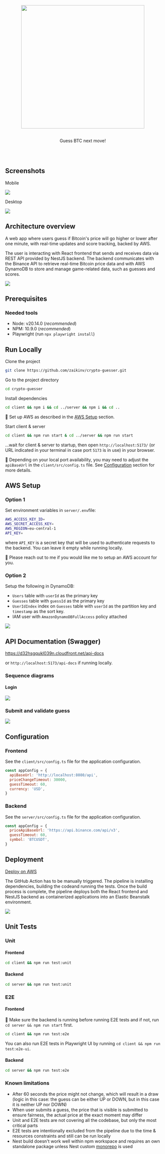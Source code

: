 <div align="center">
  <br/>
  <br/>
  <img src="./assets/logo.jpg" width="400"/>
  <br/>
  <br/>
  <p align="center">
    Guess BTC next move!
  </p>
  <br/>
  <br/>
</div>

## Screenshots

Mobile

![](./assets/screens.png)

Desktop

![](./assets/screens-mac.png)


## Architecture overview

A web app where users guess if Bitcoin's price will go higher or lower after one minute, with real-time updates and score tracking, backed by AWS.

The user is interacting with React frontend that sends and receives data via REST API provided by NestJS backend. The backend communicates with the Binance API to retrieve real-time Bitcoin price data and with AWS DynamoDB to store and manage game-related data, such as guesses and scores.

![](./assets/arch.png)

## Prerequisites

### Needed tools

- Node: v20.14.0 (_recommended_)
- NPM: 10.9.0 (_recommended_)
- Playwright (run `npx playwright install`)

## Run Locally

Clone the project

```bash
git clone https://github.com/zaikinv/crypto-guesser.git
```

Go to the project directory

```bash
cd crypto-guesser
```

Install dependencies

```bash
cd client && npm i && cd ../server && npm i && cd ..
```

🚨 Set up AWS as described in the [AWS Setup](#aws-setup) section.

Start client & server

```bash
cd client && npm run start & cd ../server && npm run start
```

...wait for client & server to startup, then open `http://localhost:5173/` (or URL indicated in your terminal in case port `5173` is in use) in your browser.

🚨 Depending on your local port availability, you may need to adjust the `apiBaseUrl` in the `client/src/config.ts` file. See [Configuration](#configuration) section for more details.

## AWS Setup

### Option 1

Set environment variables in `server/.env`file:

```bash    
AWS_ACCESS_KEY_ID=
AWS_SECRET_ACCESS_KEY=
AWS_REGION=eu-central-1
API_KEY=
```

where `API_KEY` is a secret key that will be used to authenticate requests to the backend. You can leave it empty while running locally.

🚨 Please reach out to me if you would like me to setup an AWS account for you.

### Option 2

Setup the following in DynamoDB:

- `Users` table with `userId` as the primary key
- `Guesses` table with `guessId` as the primary key
- `UserIdIndex` index on `Guesses` table with `userId` as the partition key and `timestamp` as the sort key.
- IAM user with `AmazonDynamoDBFullAccess` policy attached

![](./assets/aws.png)

## API Documentation (Swagger)

https://d32hsgqukl039n.cloudfront.net/api-docs

or `http://localhost:5173/api-docs` if running locally.

### Sequence diagrams

#### Login

![](./assets/login.png)

### Submit and validate guess

![](./assets/submit.png)


## Configuration

### Frontend

See the `client/src/config.ts` file for the application configuration.

```javascript
const appConfig = {
  apiBaseUrl: 'http://localhost:8080/api',
  priceChangeTimeout: 30000,
  guessTimeout: 60,
  currency: 'USD',
}
```

### Backend

See the `server/src/config.ts` file for the application configuration.

```javascript
const appConfig = {
  priceApiBaseUrl: 'https://api.binance.com/api/v3',
  guessTimeout: 60,
  symbol: 'BTCUSDT',
}
```

## Deployment

[Deploy on AWS](https://github.com/zaikinv/crypto-guesser/actions/workflows/main.yml)

The GitHub Action has to be manually triggered. The pipeline is installing dependencies, building the codeand running the tests. Once the build process is complete, the pipeline deploys both the React frontend and NestJS backend as containerized applications into an Elastic Beanstalk environment.

![](./assets/deployment.png)

## Unit Tests

### Unit

#### Frontend

```bash
cd client && npm run test:unit
```

#### Backend

```bash
cd server && npm run test:unit
```

### E2E

#### Frontend

🚨 Make sure the backend is running before running E2E tests and if not, run `cd server && npm run start` first.

```bash
cd client && npm run test:e2e
```

You can also run E2E tests in Playwright UI by running `cd client && npm run test:e2e-ui`.

#### Backend

```bash
cd server && npm run test:e2e
```

### Known limitations

- After 60 seconds the price might not change, which will result in a draw (logic in this case: the guess can be either UP or DOWN, but in this case it is neither UP nor DOWN)
- When user submits a guess, the price that is visible is submitted to ensure fairness, the actual price at the exact moment may differ
- Unit and E2E tests are not covering all the codebase, but only the most critical parts
- E2E tests are intentionally excluded from the pipeline due to the time & resources constraints and still can be run locally
- Nest build doesn't work well within npm workspace and requires an own standalone package unless Nest custom [monorepo](https://docs.nestjs.com/cli/monorepo) is used
